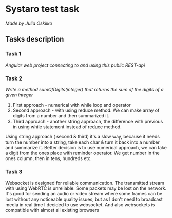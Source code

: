 # Systaro test task

*Made by Julia Oskilko*

## Tasks description

### Task 1
*Angular web project connecting to and using this public REST-api*

### Task 2

*Write a method sumOfDigits(integer) that returns the sum of the digits of a given integer*

1. First approach - numerical with while loop and operator 
2. Second approach - with using reduce method. We can make array of digits from a number and then summarized it. 
3. Third approach -  another string approach, the difference with previous in using while statement instead of reduce method. 

Using string approach ( second & third) it's a slow way, because it needs turn the number into a string, take each char & turn it back into a number and summarize it.
Better decision is to use numerical approach, we can take a digit from the ones place with reminder operator. We get number in the ones column, then in tens, hundreds etc.

### Task 3

Websocket is designed for reliable communication. The transmitted
stream with using WebRTC is unreliable. Some packets may be lost on the network.
It's good for sending an audio or video stream where some frames can be lost without 
any noticeable quality issues, but as I don't need to 
broadcast media in real time I decided to use websocket.
And also websockets is compatible with almost all existing browsers






